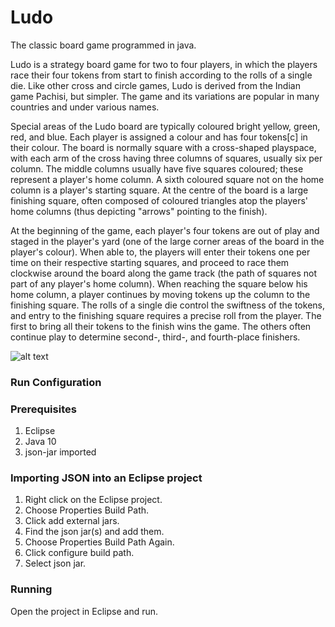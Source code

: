 # Ludo
The classic board game programmed in java.

Ludo is a strategy board game for two to four players, in which the players race their four tokens from start to finish according to the rolls of a single die. Like other cross and circle games, Ludo is derived from the Indian game Pachisi, but simpler. The game and its variations are popular in many countries and under various names.

Special areas of the Ludo board are typically coloured bright yellow, green, red, and blue. Each player is assigned a colour and has four tokens[c] in their colour. The board is normally square with a cross-shaped playspace, with each arm of the cross having three columns of squares, usually six per column. The middle columns usually have five squares coloured; these represent a player's home column. A sixth coloured square not on the home column is a player's starting square. At the centre of the board is a large finishing square, often composed of coloured triangles atop the players' home columns (thus depicting "arrows" pointing to the finish).

At the beginning of the game, each player's four tokens are out of play and staged in the player's yard (one of the large corner areas of the board in the player's colour). When able to, the players will enter their tokens one per time on their respective starting squares, and proceed to race them clockwise around the board along the game track (the path of squares not part of any player's home column). When reaching the square below his home column, a player continues by moving tokens up the column to the finishing square. The rolls of a single die control the swiftness of the tokens, and entry to the finishing square requires a precise roll from the player. The first to bring all their tokens to the finish wins the game. The others often continue play to determine second-, third-, and fourth-place finishers.

![alt text](https://upload.wikimedia.org/wikipedia/commons/thumb/8/82/Ludo_paths.svg/260px-Ludo_paths.svg.png)


### Run Configuration

### Prerequisites

1. Eclipse
2. Java 10
3. json-jar imported

### Importing JSON into an Eclipse project
1. Right click on the Eclipse project.
2. Choose Properties Build Path.
4. Click add external jars.
5. Find the json jar(s) and add them.
6. Choose Properties Build Path Again.
7. Click configure build path.
8. Select json jar.

### Running

  Open the project in Eclipse and run.
